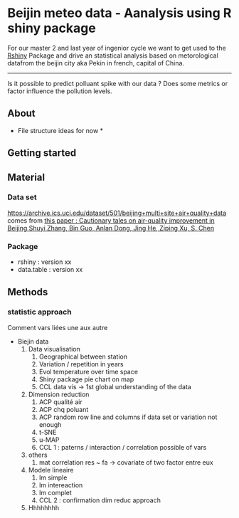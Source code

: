 # Beijin meteo data - Aanalysis using R shiny package

For our master 2 and last year of ingenior cycle we want to get used to the [Rshiny](https://shiny.posit.co/py/docs/comp-r-shiny.html) Package and drive an statistical analysis based on metorological datafrom the beijin city aka Pekin in french, capital of China.

---

Is it possible to predict polluant spike with our data ?
Does some metrics or factor influence the pollution levels.

## About

-   File structure ideas for now \*

## Getting started

## Material

### Data set

https://archive.ics.uci.edu/dataset/501/beijing+multi+site+air+quality+data comes from [this paper : Cautionary tales on air-quality improvement in Beijing
Shuyi Zhang, Bin Guo, Anlan Dong, Jing He, Ziping Xu, S. Chen](https://www.semanticscholar.org/paper/Cautionary-tales-on-air-quality-improvement-in-Zhang-Guo/59c99a7bf19617b43be0aa9f492def8c80ffae19)

### Package

-   rshiny : version xx
-   data.table : version xx

## Methods

### statistic approach

Comment vars liées une aux autre

-   Biejin data
    1. Data visualisation
        1. Geographical between station
        1. Variation / repetition in years
        1. Evol temperature over time space
        1. Shiny package pie chart on map
        1. CCL data vis -> 1st global understanding of the data
    2. Dimension reduction
        1. ACP qualité air
        1. ACP chq poluant
        1. ACP random row line and columns if data set or variation not enough
        1. t-SNE
        1. u-MAP
        1. CCL 1 : paterns / interaction / correlation possible of vars
    3. others
        1. mat correlation res ~ fa -> covariate of two factor entre eux
    4. Modele lineaire
        1. lm simple
        1. lm intereaction
        1. lm complet
        1. CCL 2 : confirmation dim reduc approach
    5. Hhhhhhhh
